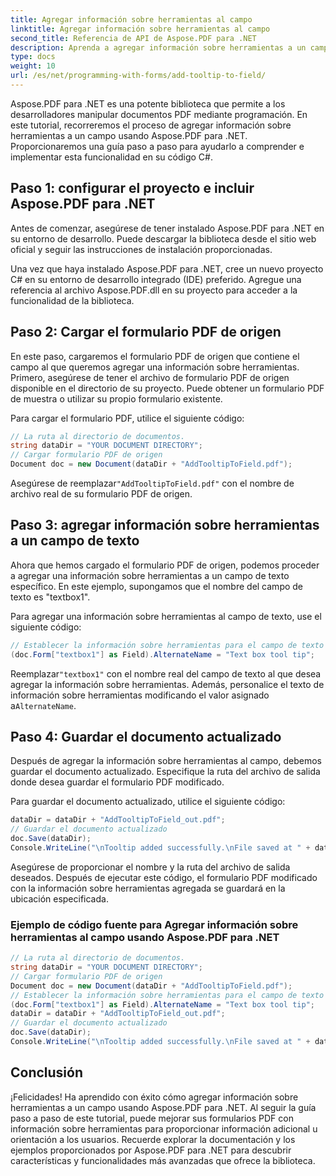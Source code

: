 ```yaml
---
title: Agregar información sobre herramientas al campo
linktitle: Agregar información sobre herramientas al campo
second_title: Referencia de API de Aspose.PDF para .NET
description: Aprenda a agregar información sobre herramientas a un campo con Aspose.PDF para .NET.
type: docs
weight: 10
url: /es/net/programming-with-forms/add-tooltip-to-field/
---
```


Aspose.PDF para .NET es una potente biblioteca que permite a los desarrolladores manipular documentos PDF mediante programación. En este tutorial, recorreremos el proceso de agregar información sobre herramientas a un campo usando Aspose.PDF para .NET. Proporcionaremos una guía paso a paso para ayudarlo a comprender e implementar esta funcionalidad en su código C#.

## Paso 1: configurar el proyecto e incluir Aspose.PDF para .NET

Antes de comenzar, asegúrese de tener instalado Aspose.PDF para .NET en su entorno de desarrollo. Puede descargar la biblioteca desde el sitio web oficial y seguir las instrucciones de instalación proporcionadas.

Una vez que haya instalado Aspose.PDF para .NET, cree un nuevo proyecto C# en su entorno de desarrollo integrado (IDE) preferido. Agregue una referencia al archivo Aspose.PDF.dll en su proyecto para acceder a la funcionalidad de la biblioteca.

## Paso 2: Cargar el formulario PDF de origen

En este paso, cargaremos el formulario PDF de origen que contiene el campo al que queremos agregar una información sobre herramientas. Primero, asegúrese de tener el archivo de formulario PDF de origen disponible en el directorio de su proyecto. Puede obtener un formulario PDF de muestra o utilizar su propio formulario existente.

Para cargar el formulario PDF, utilice el siguiente código:

```csharp
// La ruta al directorio de documentos.
string dataDir = "YOUR DOCUMENT DIRECTORY";
// Cargar formulario PDF de origen
Document doc = new Document(dataDir + "AddTooltipToField.pdf");
```

 Asegúrese de reemplazar`"AddTooltipToField.pdf"` con el nombre de archivo real de su formulario PDF de origen.

## Paso 3: agregar información sobre herramientas a un campo de texto

Ahora que hemos cargado el formulario PDF de origen, podemos proceder a agregar una información sobre herramientas a un campo de texto específico. En este ejemplo, supongamos que el nombre del campo de texto es "textbox1".

Para agregar una información sobre herramientas al campo de texto, use el siguiente código:

```csharp
// Establecer la información sobre herramientas para el campo de texto
(doc.Form["textbox1"] as Field).AlternateName = "Text box tool tip";
```

 Reemplazar`"textbox1"` con el nombre real del campo de texto al que desea agregar la información sobre herramientas. Además, personalice el texto de información sobre herramientas modificando el valor asignado a`AlternateName`.

## Paso 4: Guardar el documento actualizado

Después de agregar la información sobre herramientas al campo, debemos guardar el documento actualizado. Especifique la ruta del archivo de salida donde desea guardar el formulario PDF modificado.

Para guardar el documento actualizado, utilice el siguiente código:

```csharp
dataDir = dataDir + "AddTooltipToField_out.pdf";
// Guardar el documento actualizado
doc.Save(dataDir);
Console.WriteLine("\nTooltip added successfully.\nFile saved at " + dataDir);
```

Asegúrese de proporcionar el nombre y la ruta del archivo de salida deseados. Después de ejecutar este código, el formulario PDF modificado con la información sobre herramientas agregada se guardará en la ubicación especificada.

### Ejemplo de código fuente para Agregar información sobre herramientas al campo usando Aspose.PDF para .NET 

```csharp
// La ruta al directorio de documentos.
string dataDir = "YOUR DOCUMENT DIRECTORY";
// Cargar formulario PDF de origen
Document doc = new Document(dataDir + "AddTooltipToField.pdf");
// Establecer la información sobre herramientas para el campo de texto
(doc.Form["textbox1"] as Field).AlternateName = "Text box tool tip";
dataDir = dataDir + "AddTooltipToField_out.pdf";
// Guardar el documento actualizado
doc.Save(dataDir);
Console.WriteLine("\nTooltip added successfully.\nFile saved at " + dataDir);
```

## Conclusión

¡Felicidades! Ha aprendido con éxito cómo agregar información sobre herramientas a un campo usando Aspose.PDF para .NET. Al seguir la guía paso a paso de este tutorial, puede mejorar sus formularios PDF con información sobre herramientas para proporcionar información adicional u orientación a los usuarios. Recuerde explorar la documentación y los ejemplos proporcionados por Aspose.PDF para .NET para descubrir características y funcionalidades más avanzadas que ofrece la biblioteca.